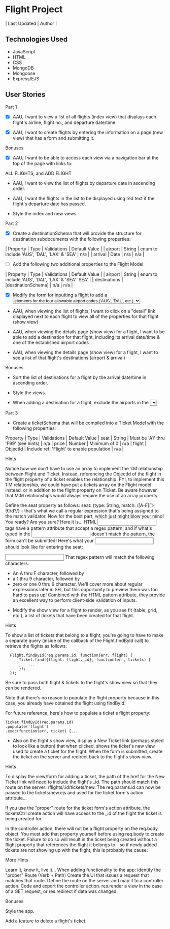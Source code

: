 # Flight Project

| Last Updated  | Author |


## Technologies Used

- JavaScript
- HTML
- CSS
- MongoDB
- Mongoose
- Express/EJS


## User Stories

Part 1

- [X] AAU, I want to view a list of all flights (index view) that displays each flight's airline, flight no., and departure date/time.

- [X] AAU, I want to create flights by entering the information on a page (new view) that has a form and submitting it.

Bonuses

- [X] AAU, I want to be able to access each view via a navigation bar at the top of the page with links to:

ALL FLIGHTS, and
ADD FLIGHT

- AAU, I want to view the list of flights by departure date in ascending order.

- AAU, I want the flights in the list to be displayed using red text if the flight's departure date has passed.

- Style the index and new views.


Part 2

- [X] Create a destinationSchema that will provide the structure for destination subdocuments with the following properties:

| Property	| Type	| Validations	| Default Value |
| airport	| String	| enum to include 'AUS', 'DAL', 'LAX' & 'SEA'	| n/a |
| arrival	| Date	| n/a	| n/a |

- [ ] Add the following two additional properties to the Flight Model:

| Property	| Type	| Validations	| Default Value |
| airport	| String	| enum to include 'AUS', 'DAL', 'LAX' & 'SEA'	'SEA' |
| destinations	| [destinationSchema]	| n/a	| n/a |

- [X] Modify the form for inputting a flight to add a <select name="airport"> element so assign a value to the new flight document's airport property. Ensure that there are <option> elements for the four allowable airport codes ('AUS', 'DAL', etc.).

- AAU, when viewing the list of flights, I want to click on a "detail" link displayed next to each flight to view all of the properties for that flight (show view)

- AAU, when viewing the details page (show view) for a flight, I want to be able to add a destination for that flight, including its arrival date/time & one of the established airport codes

- AAU, when viewing the details page (show view) for a flight, I want to see a list of that flight's destinations (airport & arrival)

Bonuses

- Sort the list of destinations for a flight by the arrival date/time in ascending order.

- Style the views.

- When adding a destination for a flight, exclude the airports in the <select> that have already been used by other destinations and/or the flight's airport.


Part 3

- Create a ticketSchema that will be compiled into a Ticket Model with the following properties:

Property	| Type	| Validations |	Default Value |
seat	| String	| Must be 'A1' thru 'F99' (see hints)	| n/a |
price	| Number	| Minimum of 0 |	n/a |
flight	| ObjectId	| Include ref: 'Flight' to enable population |	n/a |


Hints

Notice how we don't have to use an array to implement the 1:M relationship between Flight and Ticket. Instead, referencing the ObjectId of the flight in the flight property of a ticket enables the relationship. FYI, to implement this 1:M relationship, we could have put a tickets array on the Flight model instead, or in addition to the flight property on Ticket. Be aware however, that M:M relationships would always require the use of an array property.

Define the seat property as follows:
seat: {type: String, match: /[A-F][1-9]\d?/} - that's what we call a regular expression that's being assigned to the match validator. Now for the best part, which just might blow your mind! You ready? Are you sure? Here it is... HTML <input> tags have a pattern attribute that accept a regex pattern; and if what's typed in the <input> doesn't match the pattern, the form can't be submitted! Here's what your <input> should look like for entering the seat:

<input name="seat" required pattern="[A-F][1-9]\d?">
That regex pattern will match the following characters:

  * An A thru F character, followed by
  * a 1 thru 9 character, followed by
  * zero or one 0 thru 9 character.
We'll cover more about regular expressions later in SEI, but this opportunity to preview them was too hard to pass up! Combined with the HTML pattern attribute, they provide an excellent way to perform client-side validation of inputs.

- Modify the show view for a flight to render, as you see fit (table, grid, etc.), a list of tickets that have been created for that flight.

Hints

To show a list of tickets that belong to a flight, you're going to have to make a separate query (inside of the callback of the Flight.findById call) to retrieve the flights as follows:

      Flight.findById(req.params.id, function(err, flight) {
          Ticket.find({flight: flight._id}, function(err, tickets) {
              ...
          });
      });
Be sure to pass both flight & tickets to the flight's show view so that they can be rendered.

Note that there's no reason to populate the flight property because in this case, you already have obtained the flight using findById.

For future reference, here's how to populate a ticket's flight property:

    Ticket.findById(req.params.id)
    .populate('flight')
    .exec(function(err, ticket) {...

- Also on the flight's show view, display a New Ticket link (perhaps styled to look like a button) that when clicked, shows the ticket's new view used to create a ticket for the flight. When the form is submitted, create the ticket on the server and redirect back to the flight's show view.

Hints

To display the view/form for adding a ticket, the path of the href for the New Ticket link will need to include the flight's _id. The path should match this route on the server: /flights/:id/tickets/new. The req.params.id can now be passed to the tickets/new.ejs and used for the ticket form's action attribute...

If you use the "proper" route for the ticket form's action attribute, the ticketsCtrl.create action will have access to the _id of the flight the ticket is being created for.

In the controller action, there will not be a flight property on the req.body object. You must add that property yourself before using req.body to create the ticket. Failure to do so will result in the ticket being created without a flight property that references the flight it belongs to - so if newly added tickets are not showing up with the flight, this is probably the cause.

More Hints

Learn it, know it, live it... When adding functionality to the app:
Identify the "proper" Route (Verb + Path)
Create the UI that issues a request that matches that route.
Define the route on the server and map it to a controller action.
Code and export the controller action.
res.render a view in the case of a GET request, or res.redirect if data was changed.

Bonuses

Style the app.

Add a feature to delete a flight's ticket.

